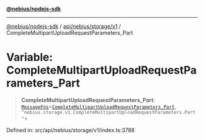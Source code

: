 [**@nebius/nodejs-sdk**](../../../../../README.md)

***

[@nebius/nodejs-sdk](../../../../../README.md) / [api/nebius/storage/v1](../README.md) / CompleteMultipartUploadRequestParameters\_Part

# Variable: CompleteMultipartUploadRequestParameters\_Part

> **CompleteMultipartUploadRequestParameters\_Part**: [`MessageFns`](../../../../../runtime/protos/core/interfaces/MessageFns.md)\<[`CompleteMultipartUploadRequestParameters_Part`](../interfaces/CompleteMultipartUploadRequestParameters_Part.md), `"nebius.storage.v1.CompleteMultipartUploadRequestParameters.Part"`\>

Defined in: src/api/nebius/storage/v1/index.ts:3788
